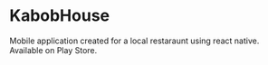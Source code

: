 # KabobHouse
Mobile application created for a local restaraunt using react native. Available on Play Store.
